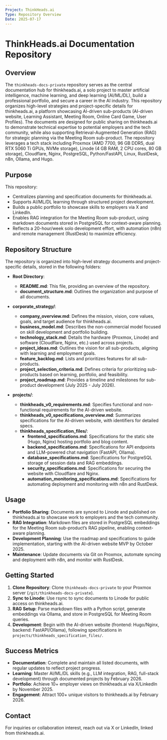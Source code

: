 ```yaml
---
Project: ThinkHeads.ai
Type: Repository Overview
Date: 2025-07-17
---
```


# ThinkHeads.ai Documentation Repository

## Overview
The `thinkheads-docs-private` repository serves as the central documentation hub for thinkheads.ai, a solo project to master artificial intelligence, machine learning, and deep learning (AI/ML/DL), build a professional portfolio, and secure a career in the AI industry. This repository organizes high-level strategies and project-specific details for thinkheads.ai, a platform showcasing AI-driven sub-products (AI-driven website, Learning Assistant, Meeting Room, Online Card Game, User Profiles). The documents are designed for public sharing on thinkheads.ai to demonstrate technical expertise to potential employers and the tech community, while also supporting Retrieval-Augmented Generation (RAG) for strategic planning via the Meeting Room sub-product. The repository leverages a tech stack including Proxmox (AMD 7700, 96 GB DDR5, dual RTX 5060 Ti GPUs, NVMe storage), Linode (4 GB RAM, 2 CPU cores, 80 GB storage), Cloudflare, Nginx, PostgreSQL, Python/FastAPI, Linux, RustDesk, n8n, Ollama, and Hugo.

## Purpose
This repository:
- Centralizes planning and specification documents for thinkheads.ai.
- Supports AI/ML/DL learning through structured project development.
- Builds a public portfolio to showcase skills to employers via X and LinkedIn.
- Enables RAG integration for the Meeting Room sub-product, using markdown documents stored in PostgreSQL for context-aware planning.
- Reflects a 20-hour/week solo development effort, with automation (n8n) and remote management (RustDesk) to maximize efficiency.

## Repository Structure
The repository is organized into high-level strategy documents and project-specific details, stored in the following folders:

- **Root Directory**:
  - **README.md**: This file, providing an overview of the repository.
  - **document_structure.md**: Outlines the organization and purpose of all documents.

- **corporate_strategy/**:
  - **company_overview.md**: Defines the mission, vision, core values, goals, and target audience for thinkheads.ai.
  - **business_model.md**: Describes the non-commercial model focused on skill development and portfolio building.
  - **technology_stack.md**: Details the hardware (Proxmox, Linode) and software (Cloudflare, Nginx, etc.) used across projects.
  - **project_ideas.md**: Outlines the vision for all sub-products, aligning with learning and employment goals.
  - **feature_backlog.md**: Lists and prioritizes features for all sub-products.
  - **project_selection_criteria.md**: Defines criteria for prioritizing sub-products based on learning, portfolio, and feasibility.
  - **project_roadmap.md**: Provides a timeline and milestones for sub-product development (July 2025 - July 2026).

- **projects/**:
  - **thinkheads_v0_requirements.md**: Specifies functional and non-functional requirements for the AI-driven website.
  - **thinkheads_v0_specifications_overview.md**: Summarizes specifications for the AI-driven website, with identifiers for detailed specs.
  - **thinkheads_specification_files/**:
    - **frontend_specifications.md**: Specifications for the static site (Hugo, Nginx) hosting portfolio and blog content.
    - **backend_specifications.md**: Specifications for API endpoints and LLM-powered chat navigation (FastAPI, Ollama).
    - **database_specifications.md**: Specifications for PostgreSQL storage of session data and RAG embeddings.
    - **security_specifications.md**: Specifications for securing the website with Cloudflare and Nginx.
    - **automation_monitoring_specifications.md**: Specifications for automating deployment and monitoring with n8n and RustDesk.

## Usage
- **Portfolio Sharing**: Documents are synced to Linode and published on thinkheads.ai to showcase work to employers and the tech community.
- **RAG Integration**: Markdown files are stored in PostgreSQL embeddings for the Meeting Room sub-product’s RAG pipeline, enabling context-aware planning.
- **Development Planning**: Use the roadmap and specifications to guide implementation, starting with the AI-driven website MVP by October 2025.
- **Maintenance**: Update documents via Git on Proxmox, automate syncing and deployment with n8n, and monitor with RustDesk.

## Getting Started
1. **Clone Repository**: Clone `thinkheads-docs-private` to your Proxmox server (`/git/thinkheads-docs-private`).
2. **Sync to Linode**: Use rsync to sync documents to Linode for public access on thinkheads.ai.
3. **RAG Setup**: Parse markdown files with a Python script, generate embeddings via Ollama, and store in PostgreSQL for Meeting Room queries.
4. **Development**: Begin with the AI-driven website (frontend: Hugo/Nginx, backend: FastAPI/Ollama), following specifications in `projects/thinkheads_specification_files/`.

## Success Metrics
- **Documentation**: Complete and maintain all listed documents, with regular updates to reflect project progress.
- **Learning**: Master AI/ML/DL skills (e.g., LLM integration, RAG, full-stack development) through documented projects by February 2026.
- **Portfolio**: Achieve 10+ employer views on thinkheads.ai via X/LinkedIn by November 2025.
- **Engagement**: Attract 100+ unique visitors to thinkheads.ai by February 2026.

## Contact
For inquiries or collaboration interest, reach out via X or LinkedIn, linked from thinkheads.ai.